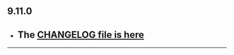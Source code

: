 ## 9.11.0

- ## The [CHANGELOG file is here](https://flutter-sound.canardoux.xyz/changelog.html)

-----------------------------------------------------------------------------------------------------------------------------------
